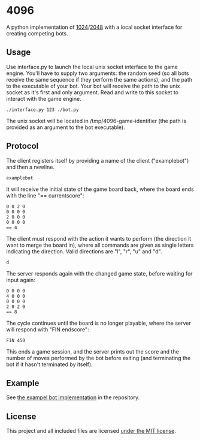 4096
====

A python implementation of [1024](https://play.google.com/store/apps/details?id=com.veewo.a1024)/[2048](http://saming.fr/p/2048/) with a local socket interface for creating competing bots.

Usage
-----

Use interface.py to launch the local unix socket interface to the game engine. You'll have to supply 
two arguments: the random seed (so all bots receive the same sequence if they perform the same actions),
and the path to the executable of your bot. Your bot will receive the path to the unix socket as it's
first and only argument. Read and write to this socket to interact with the game engine.

    ./interface.py 123 ./bot.py

The unix socket will be located in /tmp/4096-game-identifier (the path is provided as an argument to
the bot executable).

Protocol
--------

The client registers itself by providing a name of the client ("examplebot") and then a newline.

    examplebot

It will receive the initial state of the game board back, where the board ends with the line "== currentscore":

    0 0 2 0
    0 0 0 0
    2 0 0 0
    0 0 0 0
    == 4

The client must respond with the action it wants to perform (the direction it want to merge the board in),
where all commands are given as single letters indicating the direction. Valid directions are "l", "r", "u"
and "d".

    d

The server responds again with the changed game state, before waiting for input again:

    0 0 0 0
    4 0 0 0
    0 0 0 0
    2 0 2 0
    == 8

The cycle continues until the board is no longer playable, where the server will respond with "FIN endscore":

    FIN 450

This ends a game session, and the server prints out the score and the number of moves performed by the bot
before exiting (and terminating the bot if it hasn't terminated by itself).

Example
-------

See [the exampel bot implementation](4096/bot.py) in the repository.

License
-------

This project and all included files are licensed [under the MIT license](LICENSE).